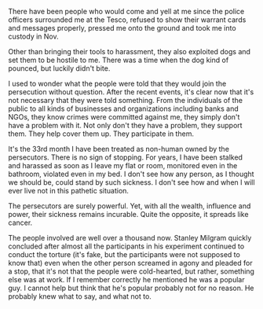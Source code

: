 There have been people who would come and yell at me since the police officers surrounded me at the Tesco, refused to show their warrant cards and messages properly, pressed me onto the ground and took me into custody in Nov.

Other than bringing their tools to harassment, they also exploited dogs and set them to be hostile to me. There was a time when the dog kind of pounced, but luckily didn't bite.

I used to wonder what the people were told that they would join the persecution without question. After the recent events, it's clear now that it's not necessary that they were told something. From the individuals of the public to all kinds of businesses and organizations including banks and NGOs, they know crimes were committed against me, they simply don't have a problem with it. Not only don't they have a problem, they support them. They help cover them up. They participate in them.

It's the 33rd month I have been treated as non-human owned by the persecutors. There is no sign of stopping. For years, I have been stalked and harassed as soon as I leave my flat or room, monitored even in the bathroom, violated even in my bed. I don't see how any person, as I thought we should be, could stand by such sickness. I don't see how and when I will ever live not in this pathetic situation.

The persecutors are surely powerful. Yet, with all the wealth, influence and power, their sickness remains incurable. Quite the opposite, it spreads like cancer.

The people involved are well over a thousand now. Stanley Milgram quickly concluded after almost all the participants in his experiment continued to conduct the torture (it's fake, but the participants were not supposed to know that) even when the other person screamed in agony and pleaded for a stop, that it's not that the people were cold-hearted, but rather, something else was at work. If I remember correctly he mentioned he was a popular guy. I cannot help but think that he's popular probably not for no reason. He probably knew what to say, and what not to.
